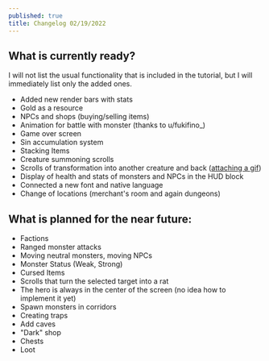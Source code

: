 ```yaml
---
published: true
title: Changelog 02/19/2022
---
```

## What is currently ready?
I will not list the usual functionality that is included in the tutorial, but I will immediately list only the added ones.
- Added new render bars with stats
- Gold as a resource
- NPCs and shops (buying/selling items)
- Animation for battle with monster (thanks to u/fukifino_)
- Game over screen
- Sin accumulation system
- Stacking Items
- Creature summoning scrolls
- Scrolls of transformation into another creature and back ([attaching a gif](https://img.itch.zone/aW1nLzgxOTc0NTQuZ2lm/500x/e5MbZ%2F.gif))
- Display of health and stats of monsters and NPCs in the HUD block
- Connected a new font and native language
- Change of locations (merchant's room and again dungeons)



## What is planned for the near future:
- Factions
- Ranged monster attacks
- Moving neutral monsters, moving NPCs
- Monster Status (Weak, Strong)
- Cursed Items
- Scrolls that turn the selected target into a rat
- The hero is always in the center of the screen (no idea how to implement it yet)
- Spawn monsters in corridors
- Creating traps
- Add caves
- "Dark" shop
- Chests
- Loot
